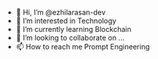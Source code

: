 - 👋 Hi, I’m @ezhilarasan-dev
- 👀 I’m interested in Technology
- 🌱 I’m currently learning Blockchain
- 💞️ I’m looking to collaborate on ...
- 📫 How to reach me Prompt Engineering

<!---
ezhilarasan-dev/ezhilarasan-dev is a ✨ special ✨ repository because its `README.md` (this file) appears on your GitHub profile.
You can click the Preview link to take a look at your changes.
--->
